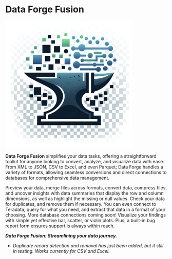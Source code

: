 # Data Forge Fusion
 ![Figure 1](logo.png) 

**Data Forge Fusion** simplifies your data tasks, offering a straightforward toolkit for anyone looking to convert, analyze, and visualize data with ease. From XML to JSON, CSV to Excel, and even Parquet; Data Forge handles a variety of formats, allowing seamless conversions and direct connections to databases for comprehensive data management.

Preview your data, merge files across formats, convert data, compress files, and uncover insights with data summaries that display the row and column dimensions, as well as highlight the missing or null values. Check your data for duplicates, and remove them if necessary. You can even connect to Teradata, query for what you need, and extract that data in a format of your choosing. More database connections coming soon! Visualize your findings with simple yet effective bar, scatter, or violin plots. Plus, a built-in bug report form ensures support is always within reach.

***Data Forge Fusion: Streamlining your data journey.***

- *Duplicate record detection and removal has just been added, but it still in testing. Works currently for CSV and Excel.*
